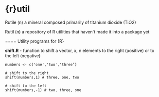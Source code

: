 {r}util
=====

Rutile (n) a mineral composed primarily of titanium dioxide (TiO2)

Rutil (n) a repository of R utilities that haven't made it into a package yet

====
Utility programs for {R}

**shift.R** - function to shift a vector, x, n elements to the right (positive) or to the left (negative)

	numbers <- c('one','two','three’)

	# shift to the right
	shift(numbers,1) # three, one, two

	# shift to the left
	shift(numbers,-1) # two, three, one
